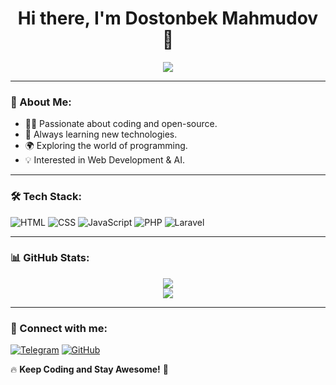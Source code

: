 <h1 align="center">Hi there, I'm Dostonbek Mahmudov 👋</h1>

<p align="center">
  <img src="https://readme-typing-svg.herokuapp.com?font=Fira+Code&weight=600&size=22&duration=3000&pause=1000&color=F7B93E&center=true&vCenter=true&random=false&width=500&height=50&lines=Welcome+to+my+GitHub!;I'm+a+17-year-old+coder!;Always+learning+new+things!;Open-source+enthusiast!;Follow+me+for+cool+projects!">
</p>

---

### 🚀 About Me:
- 🧑‍💻 Passionate about coding and open-source.
- 🎯 Always learning new technologies.
- 🌍 Exploring the world of programming.
- 💡 Interested in Web Development & AI.

---

### 🛠 Tech Stack:
![HTML](https://img.shields.io/badge/HTML5-%23E34F26.svg?style=for-the-badge&logo=html5&logoColor=white)
![CSS](https://img.shields.io/badge/CSS3-%231572B6.svg?style=for-the-badge&logo=css3&logoColor=white)
![JavaScript](https://img.shields.io/badge/JavaScript-%23F7DF1E.svg?style=for-the-badge&logo=javascript&logoColor=black)
![PHP](https://img.shields.io/badge/PHP-%23777BB4.svg?style=for-the-badge&logo=php&logoColor=white)
![Laravel](https://img.shields.io/badge/Laravel-%23FF2D20.svg?style=for-the-badge&logo=laravel&logoColor=white)

---

### 📊 GitHub Stats:
<p align="center">
  <img src="https://github-readme-stats.vercel.app/api?username=Dostonbek-coder&show_icons=true&theme=radical&count_private=true">
  <br>
  <img src="https://github-readme-streak-stats.herokuapp.com/?user=Dostonbek-coder&theme=radical">
</p>

---

### 🤝 Connect with me:
[![Telegram](https://img.shields.io/badge/Telegram-2CA5E0?style=for-the-badge&logo=telegram&logoColor=white)](https://t.me/yourusername)
[![GitHub](https://img.shields.io/badge/GitHub-100000?style=for-the-badge&logo=github&logoColor=white)](https://github.com/Dostonbek-Mahmudov)

🔥 **Keep Coding and Stay Awesome!** 🚀
